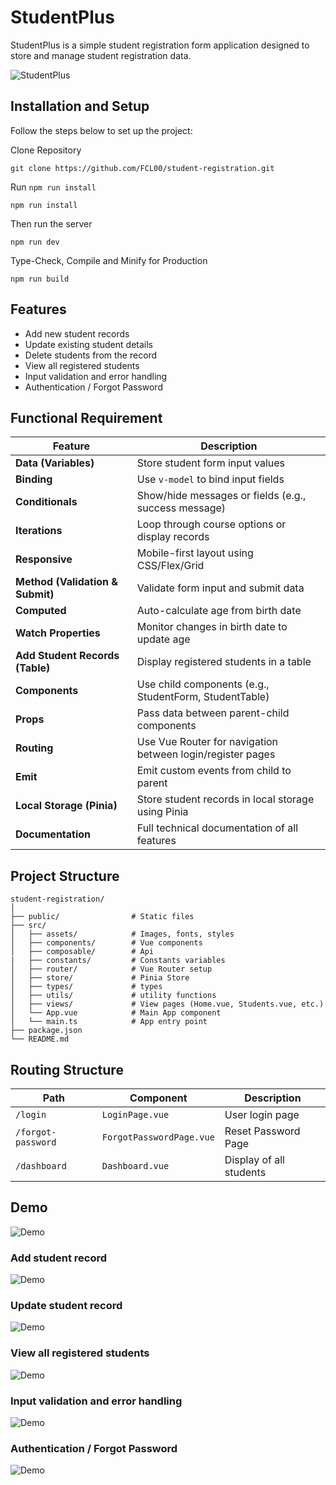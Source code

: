 # StudentPlus

StudentPlus is a simple student registration form application designed to store and manage student registration data.

![StudentPlus](./src/assets/demo/image.png)

## Installation and Setup
Follow the steps below to set up the project:

Clone Repository
```
git clone https://github.com/FCL00/student-registration.git
```

Run `npm run install`
```
npm run install
```
Then run the server
```
npm run dev
```
Type-Check, Compile and Minify for Production
```
npm run build
```


## Features
- Add new student records
- Update existing student details
- Delete students from the record
- View all registered students
- Input validation and error handling
- Authentication / Forgot Password

## Functional Requirement
| Feature                          | Description                                                |
| -------------------------------- | ---------------------------------------------------------- |
| **Data (Variables)**             | Store student form input values                            |
| **Binding**                      | Use `v-model` to bind input fields                         |
| **Conditionals**                 | Show/hide messages or fields (e.g., success message)       |
| **Iterations**                   | Loop through course options or display records             |
| **Responsive**                   | Mobile-first layout using CSS/Flex/Grid                    |
| **Method (Validation & Submit)** | Validate form input and submit data                        |
| **Computed**                     | Auto-calculate age from birth date                         |
| **Watch Properties**             | Monitor changes in birth date to update age                |
| **Add Student Records (Table)**  | Display registered students in a table                     |
| **Components**                   | Use child components (e.g., StudentForm, StudentTable)     |
| **Props**                        | Pass data between parent-child components                  |
| **Routing**                      | Use Vue Router for navigation between login/register pages |
| **Emit**                         | Emit custom events from child to parent                    |
| **Local Storage (Pinia)**        | Store student records in local storage using Pinia         |
| **Documentation**                | Full technical documentation of all features               |


## Project Structure
```
student-registration/
│
├── public/                # Static files
├── src/
│   ├── assets/            # Images, fonts, styles
│   ├── components/        # Vue components
│   ├── composable/        # Api
|   ├── constants/         # Constants variables
│   ├── router/            # Vue Router setup
│   ├── store/             # Pinia Store
│   ├── types/             # types
│   ├── utils/             # utility functions
│   ├── views/             # View pages (Home.vue, Students.vue, etc.)
│   └── App.vue            # Main App component
│   └── main.ts            # App entry point
├── package.json
└── README.md     
```

## Routing Structure
| Path               | Component                | Description             |
| ------------------ | ------------------------ | ----------------------- |
| `/login`           | `LoginPage.vue`          | User login page         |
| `/forgot-password` | `ForgotPasswordPage.vue` | Reset Password Page     |
| `/dashboard`       | `Dashboard.vue`          | Display of all students |



## Demo
![Demo](./src/assets/demo/landpage.png)
### Add student record
![Demo](./src/assets/demo/add-students.png)
### Update student record
![Demo](./src/assets/demo/delete.png)
### View all registered students
![Demo](./src/assets/demo/dashboard.png)
### Input validation and error handling
![Demo](./src/assets/demo/validation.png)
### Authentication / Forgot Password
![Demo](./src/assets/demo/login.png)
